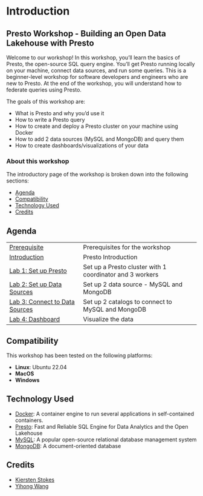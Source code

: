# Introduction

## Presto Workshop - Building an Open Data Lakehouse with Presto

Welcome to our workshop! In this workshop, you’ll learn the basics of Presto, the open-source SQL query engine.
You’ll get Presto running locally on your machine, connect data sources, and run some queries.
This is a beginner-level workshop for software developers and engineers who are new to Presto.
At the end of the workshop, you will understand how to federate queries using Presto. 

The goals of this workshop are:

* What is Presto and why you’d use it
* How to write a Presto query
* How to create and deploy a Presto cluster on your machine using Docker
* How to add 2 data sources (MySQL and MongoDB) and query them
* How to create dashboards/visualizations of your data

### About this workshop

The introductory page of the workshop is broken down into the following sections:

* [Agenda](#agenda)
* [Compatibility](#compatibility)
* [Technology Used](#technology-used)
* [Credits](#credits)

## Agenda

|  |  |
| :--- | :--- |
| [Prerequisite](prerequisite/README.md) | Prerequisites for the workshop |
| [Introduction](introduction/README.md) | Presto Introduction |
| [Lab 1: Set up Presto](lab-1/README.md) | Set up a Presto cluster with 1 coordinator and 3 workers |
| [Lab 2: Set up Data Sources](lab-2/README.md) | Set up 2 data source - MySQL and MongoDB |
| [Lab 3: Connect to Data Sources](lab-3/README.md) | Set up 2 catalogs to connect to MySQL and MongoDB |
| [Lab 4: Dashboard](lab-4/README.md) | Visualize the data |

## Compatibility

This workshop has been tested on the following platforms:

* **Linux**: Ubuntu 22.04
* **MacOS**
* **Windows**

## Technology Used

* [Docker](https://www.docker.com/): A container engine to run several applications in self-contained containers.
* [Presto](https://prestodb.io/): Fast and Reliable SQL Engine for Data Analytics and the Open Lakehouse
* [MySQL](https://www.mysql.com/): A popular open-source relational database management system
* [MongoDB](https://www.mongodb.com/): A document-oriented database

## Credits

* [Kiersten Stokes](https://github.com/kiersten-stokes)
* [Yihong Wang](https://github.com/yhwang)